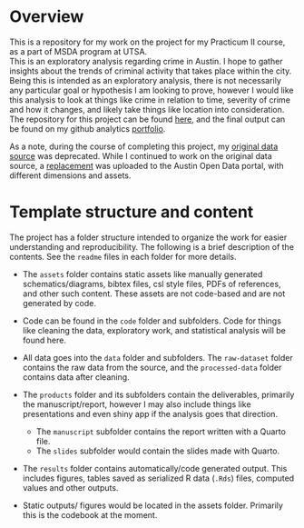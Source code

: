 # Overview

This is a repository for my work on the project for my Practicum II course, as a part of MSDA program at UTSA.  
This is an exploratory analysis regarding crime in Austin. I hope to gather insights about the trends of criminal activity that takes place within the city. Being this is intended as an exploratory analysis, there is not necessarily any particular goal or hypothesis I am looking to prove, however I would like this analysis to look at things like crime in relation to time, severity of crime and how it changes, and likely take things like location into consideration. The repository for this project can be found [here](https://github.com/whygit10/HYLTIN-PII-project), and the final output can be found on my github analytics [portfolio](https://whygit10.github.io/williamhyltin-P2-portfolio/).

As a note, during the course of completing this project, my [original data source](https://data.austintexas.gov/Public-Safety/Crime-Reports/fdj4-gpfu/about_data) was deprecated. While I continued to work on the original data source, a [replacement](https://data.austintexas.gov/Public-Safety/NIBRS-Group-A-Offense-Crimes/i7fg-wrk5/about_data) was uploaded to the Austin Open Data portal, with different dimensions and assets.


# Template structure and content

The project has a folder structure intended to organize the work for easier understanding and reproducibility. The following is a brief description of the contents. See the `readme` files in each folder for more details.


* The `assets` folder contains static assets like manually generated schematics/diagrams, bibtex files, csl style files, PDFs of references, and other such content. These assets are not code-based and are not generated by code.

* Code can be found in the `code` folder and subfolders. Code for things like cleaning the data, exploratory work, and statistical analysis will be found here.

* All data goes into the `data` folder and subfolders. The `raw-dataset` folder contains the raw data from the source, and the `processed-data` folder contains data after cleaning. 

* The `products` folder and its subfolders contain the deliverables, primarily the manuscript/report, however I may also include things like presentations and even shiny app if the analysis goes that direction.
  - The  `manuscript` subfolder contains the report written with a Quarto file.
  - The `slides` subfolder would contain the slides made with Quarto.


* The `results` folder contains automatically/code generated output. This includes figures, tables saved as serialized R data (`.Rds`) files, computed values and other outputs.

* Static outputs/ figures would be located in the assets folder. Primarily this is the codebook at the moment.